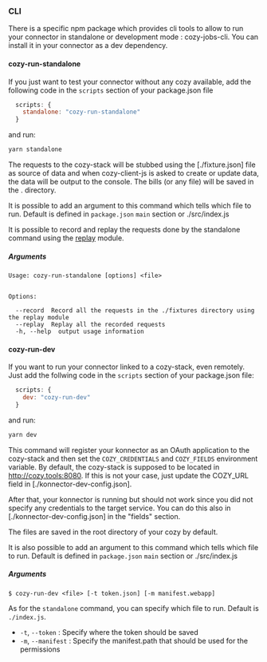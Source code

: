 ### CLI

There is a specific npm package which provides cli tools to allow to run your connector in
standalone or development mode : cozy-jobs-cli. You can install it in your connector as a dev
dependency.

#### cozy-run-standalone

If you just want to test your connector without any cozy available, add the following code in
the `scripts` section of your package.json file

```javascript
  scripts: {
    standalone: "cozy-run-standalone"
  }
```

and run:

```sh
yarn standalone
```

The requests to the cozy-stack will be stubbed using the [./fixture.json] file as source of data
and when cozy-client-js is asked to create or update data, the data will be output to the console.
The bills (or any file) will be saved in the . directory.

It is possible to add an argument to this command which tells which file to run. Default is
defined in `package.json` `main` section or ./src/index.js

It is possible to record and replay the requests done by the standalone command using the
[replay](https://github.com/assaf/node-replay) module.

##### Arguments

```
Usage: cozy-run-standalone [options] <file>


Options:

  --record  Record all the requests in the ./fixtures directory using the replay module
  --replay  Replay all the recorded requests
  -h, --help  output usage information
```


#### cozy-run-dev

If you want to run your connector linked to a cozy-stack, even remotely. Just add the follwing code
in the `scripts` section of your package.json file:

```javascript
  scripts: {
    dev: "cozy-run-dev"
  }
```

and run:

```sh
yarn dev
```

This command will register your konnector as an OAuth application to the cozy-stack and then set the `COZY_CREDENTIALS` and `COZY_FIELDS` environment variable. By default,
the cozy-stack is supposed to be located in http://cozy.tools:8080. If this is not your case, just
update the COZY_URL field in [./konnector-dev-config.json].

After that, your konnector is running but should not work since you did not specify any credentials to
the target service. You can do this also in [./konnector-dev-config.json] in the "fields" section.

The files are saved in the root directory of your cozy by default.

It is also possible to add an argument to this command which tells which file to run. Default is
defined in `package.json` `main` section or ./src/index.js


##### Arguments

```
$ cozy-run-dev <file> [-t token.json] [-m manifest.webapp]
```

As for the `standalone` command, you can specify which file to run. Default is `./index.js`.

- `-t`, `--token` : Specify where the token should be saved
- `-m`, `--manifest` : Specify the manifest.path that should be used for the permissions
